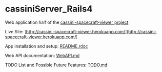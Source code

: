 cassiniServer_Rails4
====================
Web application half of the [cassini-spacecraft-viewer project](https://github.com/mcclaskc/Cassini-Spacecraft-Viewer)

Live Site: [http://cassini-spacecraft-viewer.herokuapp.com/](http://cassini-spacecraft-viewer.herokuapp.com/)

App installation and setup: [README.rdoc](README.md)

Web API documentation: [WebAPI.md](WebAPI.md)

TODO List and Possible Future Features: [TODO.md](TODO.md) 


